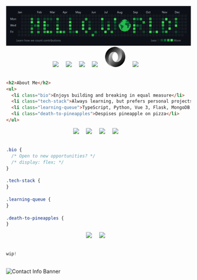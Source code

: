 <!-- Credits to Devicon (https://devicon.dev/) for icons used throughout! -->
<link rel="stylesheet" href="https://cdn.jsdelivr.net/gh/devicons/devicon@v2.15.1/devicon.min.css">

<!-- Custom "Hello, World!" Banner (Made with Canva) -->
<img src="hello-world-banner-v2.png" alt="'Hello, World!' Banner">

<!-- "Base"/HTML-related Stack: VS Code, Git, HTML, Markdown, JSON, Bash -->
<div align="center">
  <img width="50px" src="https://cdn.jsdelivr.net/gh/devicons/devicon/icons/vscode/vscode-original.svg">
  &nbsp; &nbsp;

  <img width="50px" src="https://cdn.jsdelivr.net/gh/devicons/devicon/icons/git/git-plain.svg">
  &nbsp; &nbsp;

  <img width="57px" src="https://cdn.jsdelivr.net/gh/devicons/devicon/icons/html5/html5-plain-wordmark.svg">
  &nbsp; &nbsp;

  <img width="59px" color="white" src="https://upload.wikimedia.org/wikipedia/commons/thumb/7/71/Antu_text-x-markdown.svg/1024px-Antu_text-x-markdown.svg.png">
  &nbsp; &nbsp;

  <img width="55px" src="https://raw.githubusercontent.com/blogtheristo/blogtheristo/main/icon/json.png">
  &nbsp; &nbsp;

  <img width="55px" src="https://cdn.jsdelivr.net/gh/devicons/devicon/icons/bash/bash-plain.svg">
  &nbsp; &nbsp;
</div>
<br>

```html
<h2>About Me</h2>
<ul>
  <li class="bio">Enjoys building and breaking in equal measure</li>
  <li class="tech-stack">Always learning, but prefers personal projects</li>
  <li class="learning-queue">TypeScript, Python, Vue 3, Flask, MongoDB, ...</li>
  <li class="death-to-pineapples">Despises pineapple on pizza</li>
</ul>
```

<!-- "Styling"/CSS-related Stack: Draw.io, CSS, Sass, Vuetify -->
<div align="center">
  <!-- To-DO: Add Draw.io logo (?) -->
  <img width="55px" src="https://dashboard.snapcraft.io/site_media/appmedia/2019/08/android-chrome-512x512.png">
  &nbsp; &nbsp;

  <img width="55px" src="https://cdn.jsdelivr.net/gh/devicons/devicon/icons/css3/css3-plain-wordmark.svg">
  &nbsp; &nbsp;

  <img width="55px" src="https://cdn.jsdelivr.net/gh/devicons/devicon/icons/sass/sass-original.svg">
  &nbsp; &nbsp;

  <img width="55px" src="https://cdn.jsdelivr.net/gh/devicons/devicon/icons/vuetify/vuetify-original.svg">
  &nbsp; &nbsp;

</div>
<br>

```css
.bio {
  /* Open to new opportunities? */
  /* display: flex; */
}

.tech-stack {
}

.learning-queue {
}

.death-to-pineapples {
}
```

<!-- "Programming"/JavaScript-related Stack: C++, C#, Python, JavaScript -->
<div align="center">
  
  <!-- TO-DO: Add C++ and C# icons? -->
  
  <img width="55px" src="https://cdn.jsdelivr.net/gh/devicons/devicon/icons/javascript/javascript-plain.svg" />
  &nbsp; &nbsp;

  <img width="55px" src="https://cdn.jsdelivr.net/gh/devicons/devicon/icons/python/python-original.svg" />
  &nbsp; &nbsp;
</div>
<br>

```js
wip!

```

<!-- Miscellaneous Stack: ??? -->
<div align="center">

</div>
<br>

<!-- Custom Contact Info Banner (Made with Canva) -->
<img src="contact-info-design.png" alt="Contact Info Banner">

<!-- CSS code explaining more specifics, adding "flavour" and "styling" to simple and bland HTML stuff from top
style classes from above html!!! -->
<!-- JavaScript to explain functionality (projects, future improvements, learning)-->
<!-- Chaos engineering, custom gifs, open source contributer, professional yak shaver, cloud tech  -->
<!-- 1. About me (HTML)
1. Tech stack (CSS)
2. Learning Queue (JavaScript?)
3. Contact info (github activity overview design?) -->
